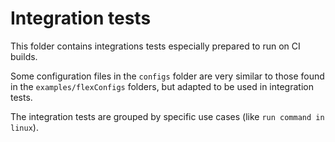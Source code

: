# Integration tests

This folder contains integrations tests especially prepared to run on CI builds.

Some configuration files in the `configs` folder are very similar to those found in the `examples/flexConfigs` folders, 
but adapted to be used in integration tests.

The integration tests are grouped by specific use cases (like `run command in linux`).
   